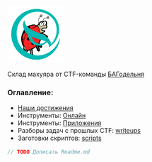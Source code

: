 <img src="./assets/bug-fix-900-empty.webp" width="128" height="128">

   
Склад махуяра от CTF-команды [БАГодельня](https://ctftime.org/team/380161)

### Оглавление:

- [Наши достижения](%D0%98%D1%82%D0%BE%D0%B3%D0%B8%202025.md) 
- Инструменты: [Онлайн](/tools/%D0%98%D0%BD%D1%81%D1%82%D1%80%D1%83%D0%BC%D0%B5%D0%BD%D1%82%D1%8B%20%E2%80%93%20%D0%BE%D0%BD%D0%BB%D0%B0%D0%B9%D0%BD.md)
- Инструменты: [Приложения](/tools/%D0%98%D0%BD%D1%81%D1%82%D1%80%D1%83%D0%BC%D0%B5%D0%BD%D1%82%D1%8B%20%E2%80%93%20%D0%BF%D1%80%D0%B8%D0%BB%D0%BE%D0%B6%D0%B5%D0%BD%D0%B8%D1%8F.md)
- Разборы задач с прошлых CTF: [writeups](/Writeups/%D0%A1%D1%81%D1%8B%D0%BB%D0%BA%D0%B8%20%D0%BD%D0%B0%20%D1%80%D0%B0%D0%B7%D0%B1%D0%BE%D1%80%D1%8B.md)
- Заготовки скриптов: [scripts](/scripts/README.md)

``` js
// TODO Дописать Readme.md
```



